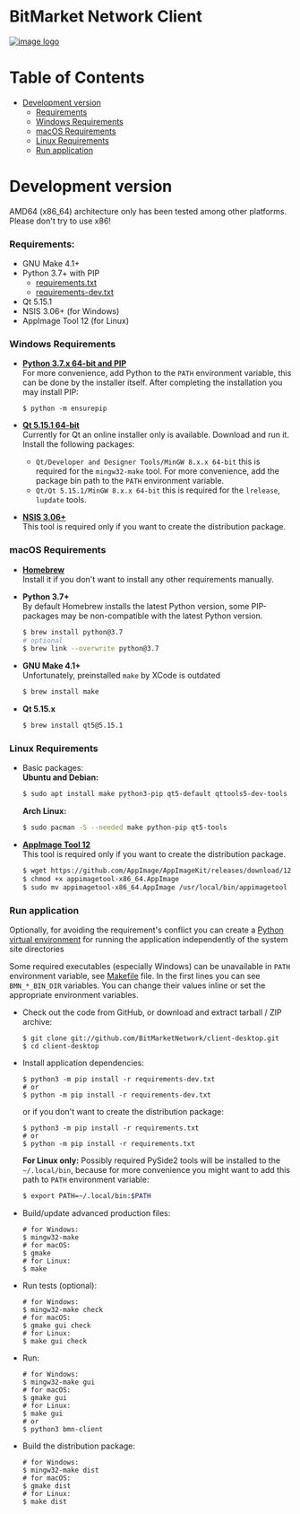 # BitMarket Network Client

[![image logo]][homepage]

# Table of Contents

- [Development version](#development-version)
    - [Requirements](#requirements)
    - [Windows Requirements](#windows-requirements)
    - [macOS Requirements](#macos-requirements)
    - [Linux Requirements](#linux-requirements)
    - [Run application](#run-application)

# Development version

AMD64 (x86_64) architecture only has been tested among other platforms. Please
don't try to use x86!

### Requirements:

- GNU Make 4.1+
- Python 3.7+ with PIP
    * [requirements.txt](requirements.txt)
    * [requirements-dev.txt](requirements-dev.txt)
- Qt 5.15.1
- NSIS 3.06+ (for Windows)
- AppImage Tool 12 (for Linux)

### Windows Requirements

- **[Python 3.7.x 64-bit and PIP][python download windows]**<br/>
  For more convenience, add Python to the `PATH` environment variable, this can
  be done by the installer itself. After completing the installation you may
  install PIP:
  ```shell
  $ python -m ensurepip
  ```


- **[Qt 5.15.1 64-bit][qt download]**<br/>
  Currently for Qt an online installer only is available. Download and run it.
  Install the following packages:
    - `Qt/Developer and Designer Tools/MinGW 8.x.x 64-bit` this is required for
      the `mingw32-make` tool. For more convenience, add the package bin path to
      the `PATH` environment variable.
    - `Qt/Qt 5.15.1/MinGW 8.x.x 64-bit` this is required for the `lrelease`,
      `lupdate` tools.


- **[NSIS 3.06+][nsis download]**<br/>
  This tool is required only if you want to create the distribution package.


### macOS Requirements

- **[Homebrew][homebrew download]**<br/>
  Install it if you don't want to install any other requirements manually.


- **Python 3.7+**<br/>
  By default Homebrew installs the latest Python version, some PIP-packages may
  be non-compatible with the latest Python version.
  ```bash
  $ brew install python@3.7
  # optional
  $ brew link --overwrite python@3.7
  ```


- **GNU Make 4.1+**<br/>
  Unfortunately, preinstalled `make` by XCode is outdated
  ```bash
  $ brew install make
  ```


- **Qt 5.15.x**<br/>
  ```bash
  $ brew install qt5@5.15.1
  ```


### Linux Requirements

- Basic packages:<br/>
  **Ubuntu and Debian:**
  ```bash
  $ sudo apt install make python3-pip qt5-default qttools5-dev-tools
  ```
  **Arch Linux:**
  ```bash
  $ sudo pacman -S --needed make python-pip qt5-tools
  ```


- **[AppImage Tool 12][appimage download]**<br/>
  This tool is required only if you want to create the distribution package.
  ```bash
  $ wget https://github.com/AppImage/AppImageKit/releases/download/12/appimagetool-x86_64.AppImage
  $ chmod +x appimagetool-x86_64.AppImage
  $ sudo mv appimagetool-x86_64.AppImage /usr/local/bin/appimagetool
  ```


### Run application

Optionally, for avoiding the requirement's conflict you can create a
[Python virtual environment][python venv] for running the application
independently of the system site directories

Some required executables (especially Windows) can be unavailable in `PATH`
environment variable, see [Makefile](Makefile) file. In the first lines you can
see `BMN_*_BIN_DIR` variables. You can change their values inline or set the
appropriate environment variables.

- Check out the code from GitHub, or download and extract tarball / ZIP archive:
  ```shell
  $ git clone git://github.com/BitMarketNetwork/client-desktop.git
  $ cd client-desktop
  ```

- Install application dependencies:
  ```shell
  $ python3 -m pip install -r requirements-dev.txt
  # or
  $ python -m pip install -r requirements-dev.txt
  ```
  or if you don't want to create the distribution package:
  ```shell
  $ python3 -m pip install -r requirements.txt
  # or
  $ python -m pip install -r requirements.txt
  ```
  **For Linux only:** Possibly required PySide2 tools will be installed to
  the `~/.local/bin`, because for more convenience you might want to add this
  path to `PATH` environment variable:
  ```bash
  $ export PATH=~/.local/bin:$PATH
  ```


- Build/update advanced production files:
  ```shell
  # for Windows:
  $ mingw32-make
  # for macOS:
  $ gmake
  # for Linux:
  $ make
  ```

- Run tests (optional):
  ```shell
  # for Windows:
  $ mingw32-make check
  # for macOS:
  $ gmake gui check
  # for Linux:
  $ make gui check
  ```

- Run:
  ```shell
  # for Windows:
  $ mingw32-make gui
  # for macOS:
  $ gmake gui
  # for Linux:
  $ make gui
  # or
  $ python3 bmn-client
  ```

- Build the distribution package:
  ```shell
  # for Windows:
  $ mingw32-make dist
  # for macOS:
  $ gmake dist
  # for Linux:
  $ make dist
  ```

[homepage]:
    https://bitmarket.network
    "BitMarket Network"

[image logo]:
    bmnclient/resources/images/logo.svg
    "BitMarket Network"

[python download windows]:
    https://www.python.org/downloads/windows/
    "Download Python"

[qt download]:
    https://www.qt.io/download
    "Download Qt"

[nsis download]:
    https://nsis.sourceforge.io/Download
    "Download NSIS"

[python venv]:
    https://docs.python.org/3/library/venv.html
    "Creation of virtual environments"

[homebrew download]:
    https://brew.sh
    "Download Homebrew"

[appimage download]:
    https://github.com/AppImage/AppImageKit/releases/tag/12
    "Download AppImage"
